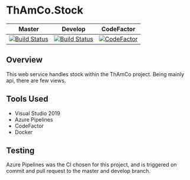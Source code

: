 ThAmCo.Stock
=====
| Master | Develop | CodeFactor
|--|--|--|
| [![Build Status](https://dev.azure.com/Stedoss/ThAmCo.Products/_apis/build/status/Don-t-Fail.ThAmCo-Products?branchName=master)](https://dev.azure.com/Stedoss/ThAmCo.Products/_build/latest?definitionId=2&branchName=master) | [![Build Status](https://dev.azure.com/Stedoss/ThAmCo.Products/_apis/build/status/Don-t-Fail.ThAmCo-Products?branchName=develop)](https://dev.azure.com/Stedoss/ThAmCo.Products/_build/latest?definitionId=2&branchName=develop) | [![CodeFactor](https://www.codefactor.io/repository/github/don-t-fail/thamco-stock/badge)](https://www.codefactor.io/repository/github/don-t-fail/thamco-stock)



## Overview
This web service handles stock within the ThAmCo project. Being mainly api, there are few views.
## Tools Used
* Visual Studio 2019
* Azure Pipelines
* CodeFactor
* Docker
## Testing
Azure Pipelines was the CI chosen for this project, and is triggered on commit and pull request to the master and develop branch.

